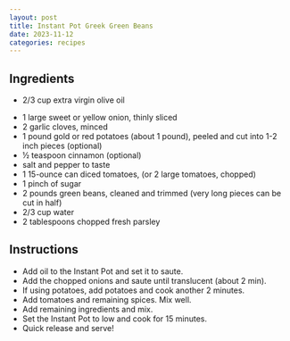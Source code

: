 ```yaml
---
layout: post
title: Instant Pot Greek Green Beans
date: 2023-11-12
categories: recipes
---
```

Ingredients
--
* 2/3 cup extra virgin olive oil
- 1 large sweet or yellow onion, thinly sliced
- 2 garlic cloves, minced
- 1 pound gold or red potatoes (about 1 pound), peeled and cut into 1-2 inch pieces (optional)
- ½ teaspoon cinnamon (optional)
- salt and pepper to taste
- 1 15-ounce can diced tomatoes, (or 2 large tomatoes, chopped)
- 1 pinch of sugar
- 2 pounds green beans, cleaned and trimmed (very long pieces can be cut in half)
- 2/3 cup water
- 2 tablespoons chopped fresh parsley
 
Instructions
--
* Add oil to the Instant Pot and set it to saute.
* Add the chopped onions and saute until translucent (about 2 min).
* If using potatoes, add potatoes and cook another 2 minutes.
* Add tomatoes and remaining spices.  Mix well.
* Add remaining ingredients and mix.
* Set the Instant Pot to low and cook for 15 minutes.
* Quick release and serve!